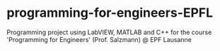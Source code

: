 # programming-for-engineers-EPFL
Programming project using LabVIEW, MATLAB and C++ for the course 'Programming for Engineers' (Prof. Salzmann) @ EPF Lausanne

